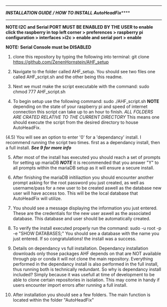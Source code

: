 *********************************************************************************************************
***************************INSTALLATION GUIDE / HOW TO INSTALL AutoHeadFix*******************************
*********************************************************************************************************
**NOTE:I2C and Serial PORT MUST BE ENABLED BY THE USER
to enable click the raspberry in top left corner > preferences > raspberry pi configuration > interfaces >i2c > enable
and serial port > enable**

**NOTE: Serial Console must be DISABLED**

1. clone this repository by typing the following into terminal: git clone https://github.com/ZenenHornstein/AHF_setup

2. Navigate to the folder called AHF_setup. You should see two files one called AHF_script.sh and the other being this readme.

3. Next we must make the script executable with the command: sudo chmod 777 AHF_script.sh

4. To begin setup use the following command: sudo ./AHF_script.sh  ****NOTE**** depending on the state of your raspberry pi and speed of internet connection this script can take up to an hour to finish. *ALL FOLDERS ARE CRATED RELATIVE TO THE CURRENT DIRECTORY* This means one should execute the script from the desired directory to house AutoHeadFix.

(4.5) You will see an option to enter '0' for a 'dependancy' install. I recommend running the script two times. first as a dependancy install, then a full install. ***See 9 for more info***

5. After most of the install has executed you should reach a set of prompts for setting up mariaDB ***NOTE*** it is recommended that you answer "Y" to all prompts within the mariaDB setup as it will ensure a secure install.

6. After finishing the mariaDB initiliaztion you should encounter another prompt asking for the root password you just created, as well as username/pass for a new user to be created aswell as the database new user will have access too. This will be the local database that AutoHeadFix will utilize.

7. You should see a message displaying the information you just entered. These are the credentials for the new user aswell as the associated database. This database and user should be automatically created.

8. To verify the install executed properly run the command: sudo -u root -p -e "SHOW DATABASES;"
You should see a database with the name you just entered. If so congratulations! the install was a success.

9. Details on dependancy vs full installation. Dependancy installation downloads only those packages AHF depends on that are NOT available through pip or conda it will not clone the main repository. Everything performed in the dependancy install is also performed in the full install, thus running both is technically redundant. So why is dependancy install included? Simply because it was usefull at time of development to be able to clone certain repositories in isolation. This may come in handy if users encounter import errors after running a full install.

10. After installation you should see a few folders. The main function is located within the folder 
"AutoHeadFix"





